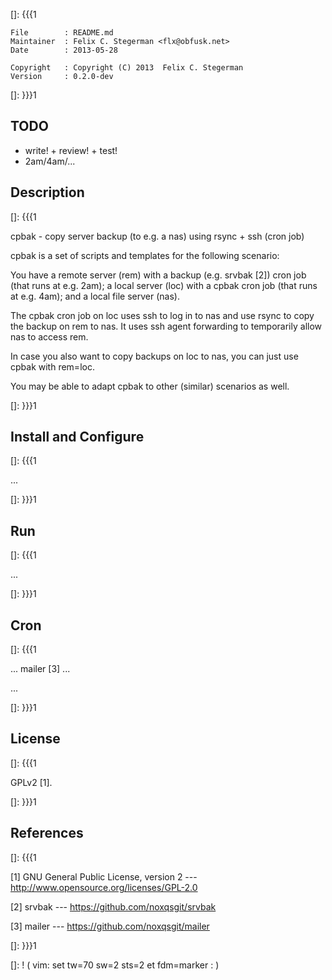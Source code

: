 []: {{{1

    File        : README.md
    Maintainer  : Felix C. Stegerman <flx@obfusk.net>
    Date        : 2013-05-28

    Copyright   : Copyright (C) 2013  Felix C. Stegerman
    Version     : 0.2.0-dev

[]: }}}1

## TODO

  * write! + review! + test!
  * 2am/4am/...

## Description
[]: {{{1

  cpbak - copy server backup (to e.g. a nas) using rsync + ssh (cron
  job)

  cpbak is a set of scripts and templates for the following scenario:

  You have a remote server (rem) with a backup (e.g. srvbak [2]) cron
  job (that runs at e.g. 2am); a local server (loc) with a cpbak cron
  job (that runs at e.g. 4am); and a local file server (nas).

  The cpbak cron job on loc uses ssh to log in to nas and use rsync to
  copy the backup on rem to nas.  It uses ssh agent forwarding to
  temporarily allow nas to access rem.

  In case you also want to copy backups on loc to nas, you can just
  use cpbak with rem=loc.

  You may be able to adapt cpbak to other (similar) scenarios as well.

[]: }}}1

## Install and Configure
[]: {{{1

  ...

[]: }}}1

## Run
[]: {{{1

  ...

[]: }}}1

## Cron
[]: {{{1

  ... mailer [3] ...

  ...

[]: }}}1

## License
[]: {{{1

  GPLv2 [1].

[]: }}}1

## References
[]: {{{1

  [1] GNU General Public License, version 2
  --- http://www.opensource.org/licenses/GPL-2.0

  [2] srvbak
  --- https://github.com/noxqsgit/srvbak

  [3] mailer
  --- https://github.com/noxqsgit/mailer

[]: }}}1

[]: ! ( vim: set tw=70 sw=2 sts=2 et fdm=marker : )
